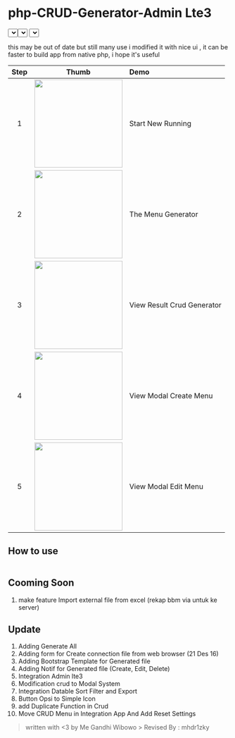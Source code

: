 # php-CRUD-Generator-Admin Lte3

<select name="rekap" class="form-inline">
                  <?php if (!isset($_GET['rekap'])) {
                    echo "";
                  } else{
                    $status=$_GET['rekap']; } ?>

                  <option value=''>semua</option>
                     <?php dropdown('rekap','nama_rkp','nama_rkp','rekp_id',$status);?>
                    </select>
                    
<select class="dropdown_list" id="tr_subkeg"  name="tr_subkeg">
<?php dropdown('subkeg','alias','alias','sub_id')?></select>

 <select class="dropdown_list" id="tr_subkeg"  name="tr_subkeg">
                  <?php dropdown('subkeg','alias','alias','sub_id',$data['tr_subkeg']);?>
               </select>

this may be out of date but still many use i modified it with nice ui , it can be faster to build app from native php, i hope it's useful


| Step | Thumb                                                                  | Demo |
| :--: |:----------------------------------------------------------------------:| :------------ |
|  1   | <a href="screenshot/1.start%20new%20generator.jpg" target="_blank"><img src="screenshot/1.start%20new%20generator.jpg" width="200"></a> | Start New Running |
|  2   | <a href="screenshot/2.in%20menu%20crud%20gen.jpg" target="_blank"><img src="screenshot/2.in%20menu%20crud%20gen.jpg" width="200"></a> | The Menu Generator |
|  3   | <a href="screenshot/3.result%20crud%20dashboard.jpg" target="_blank"><img src="screenshot/3.result%20crud%20dashboard.jpg" width="200"></a> | View Result Crud Generator |
|  4   | <a href="screenshot/4.%20modal%20create%20menu.jpg" target="_blank"><img src="screenshot/4.%20modal%20create%20menu.jpg" width="200"></a> | View Modal Create Menu |
|  5   | <a href="screenshot/5.modal%20edit%20menu.jpg" target="_blank"><img src="screenshot/5.modal%20edit%20menu.jpg" width="200"></a> | View Modal Edit Menu |


## How to use

```

```

## Cooming Soon

1. make feature Import external file from excel (rekap bbm via untuk ke server)

## Update

1. Adding Generate All
2. Adding form for Create connection file from web browser (21 Des 16)
3. Adding Bootstrap Template for Generated file
4. Adding Notif for Generated file (Create, Edit, Delete)
5. Integration Admin lte3
6. Modification crud to Modal System
7. Integration Datable Sort Filter and Export
8. Button Opsi to Simple Icon
9. add Duplicate Function in Crud
10. Move CRUD Menu in Integration App And Add Reset Settings

> written with <3 by Me Gandhi Wibowo > Revised By : mhdr1zky
